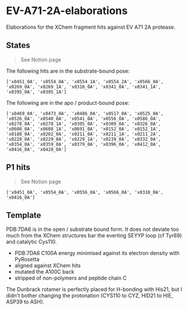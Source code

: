 # EV-A71-2A-elaborations
Elaborations for the XChem fragment hits against EV A71 2A protease.

## States

> See Notion page

The following hits are in the substrate-bound pose: 

`['x0451_0A', 'x0554_0A', 'x0554_1A', 'x0554_2A', 'x0566_0A', 'x0269_0A', 'x0269_1A', 'x0310_0A', 'x0341_0A', 'x0341_1A', 'x0395_0A', 'x0395_1A']`

The following are in the apo / product-bound pose:

`['x0469_0A', 'x0473_0A', 'x0486_0A', 'x0517_0A', 'x0525_0A', 'x0526_0A', 'x0540_0A', 'x0541_0A', 'x0556_0A', 'x0586_0A', 'x0278_0A', 'x0278_1A', 'x0305_0A', 'x0309_0A', 'x0326_0A', 'x0608_0A', 'x0608_1A', 'x0691_0A', 'x0152_0A', 'x0152_1A', 'x0188_0A', 'x0202_0A', 'x0211_0A', 'x0211_1A', 'x0211_2A', 'x0228_0A', 'x0229_0A', 'x0229_1A', 'x0239_0A', 'x0332_0A', 'x0354_0A', 'x0359_0A', 'x0379_0A', 'x0396_0A', 'x0412_0A', 'x0416_0A', 'x0428_0A']`

## P1 hits

> See Notion page

`['x0451_0A', 'x0554_0A', 'x0556_0A', 'x0566_0A', 'x0310_0A', 'x0416_0A']`

## Template

PDB:7DA6 is in the open / substrate bound form.
It does not deviate too much from the XChem structures bar the everting SEYYP loop (cf Tyr89) and catalytic Cys110.


* PDB:7DA6 C100A energy minimised against its electron density with PyRosetta
* aligned against XChem hits
* mutated the A100C back
* stripped of non-polymers and peptide chain C

The Dunbrack rotamer is perfectly placed for H-bonding with His21,
but I didn't bother changing the protonation (CYS110 to CYZ, HID21 to HIE, ASP39 to ASH).

